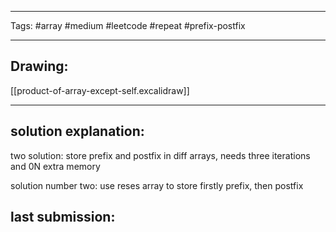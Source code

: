 

----

Tags: #array #medium #leetcode #repeat #prefix-postfix

----

## Drawing:
[[product-of-array-except-self.excalidraw]]

----


## solution explanation:
two solution: store prefix and postfix in diff arrays, needs three iterations and 0N extra memory 

solution number two: use reses array to store firstly prefix, then postfix

## last submission:
```javascript

```



